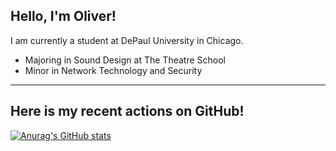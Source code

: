 <!--
**oliv10/oliv10** is a ✨ _special_ ✨ repository because its `README.md` (this file) appears on your GitHub profile.

Here are some ideas to get you started:

- 🔭 I’m currently working on ...
- 🌱 I’m currently learning ...
- 👯 I’m looking to collaborate on ...
- 🤔 I’m looking for help with ...
- 💬 Ask me about ...
- 📫 How to reach me: ...
- 😄 Pronouns: ...
- ⚡ Fun fact: ...
-->

## Hello, I'm Oliver!

I am currently a student at DePaul University in Chicago.
- Majoring in Sound Design at The Theatre School
- Minor in Network Technology and Security

---

## Here is my recent actions on GitHub!
[![Anurag's GitHub stats](https://github-readme-stats.vercel.app/api?username=oliv10)](https://github.com/anuraghazra/github-readme-stats)

